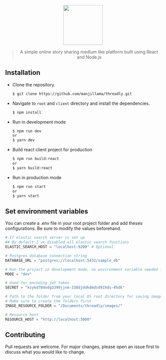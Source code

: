 <div align="center">
  <img width="128px" src="https://github.com/manjillama/threadly/blob/master/public/static/images/threadly-logo.png"/>
  <br/>

> A simple online story sharing medium like platform built using React and Node.js

</div>

## Installation

- Clone the repository.

  ```bash
  $ git clone https://github.com/manjillama/threadly.git
  ```

- Navigate to `root` and `client` directory and install the dependencies.

  ```bash
  $ npm install
  ```

- Run in development mode

  ```bash
  $ npm run dev
  or
  $ yarn dev
  ```

- Build react client project for production

  ```bash
  $ npm run build:react
  or
  $ yarn build:react
  ```

- Run in production mode

  ```bash
  $ npm run start
  or
  $ yarn start
  ```

## Set environment variables

You can create a .env file in your root project folder and add theses configurations. Be sure to modify the values beforehand.

```python
# If elastic search server is set up
## By default I've disabled all elastic search functions
ELASTIC_SEARCH_HOST = "localhost:9200" # Optional

# Postgres database connection string
DATABASE_URL = "postgres://localhost:5432/sample_db"

# Run the project in development mode, no environment variable needed for production
MODE = "dev"

# Used for encoding jwt token
SECRET = "ksykd784ndg3399jjnm-338djddkdmdsd91hds-4hdk"

# Path to the folder from your local OS root directory for saving images in your local machine
# Make sure to create the folders first
IMAGE_RESOURCE_FOLDER = "/Documents/threadly/images/"

# Resource host
RESOURCE_HOST = "http://localhost:5000"

```

## Contributing

Pull requests are welcome. For major changes, please open an issue first to discuss what you would like to change.
